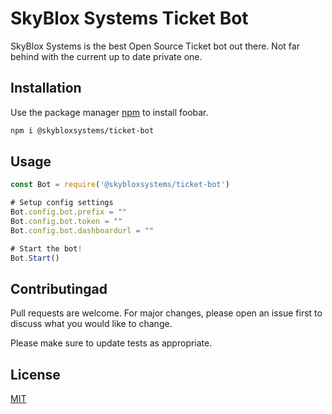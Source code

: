 # SkyBlox Systems Ticket Bot

SkyBlox Systems is the best Open Source Ticket bot out there. Not far behind with the current up to date private one.

## Installation

Use the package manager [npm](https://www.npmjs.com/) to install foobar.

```bash
npm i @skybloxsystems/ticket-bot
```

## Usage

```javascript
const Bot = require('@skybloxsystems/ticket-bot')

# Setup config settings
Bot.config.bot.prefix = ""
Bot.config.bot.token = ""
Bot.config.bot.dashboardurl = ""

# Start the bot!
Bot.Start()
```

## Contributingad
Pull requests are welcome. For major changes, please open an issue first to discuss what you would like to change.

Please make sure to update tests as appropriate.

## License
[MIT](https://choosealicense.com/licenses/mit/)